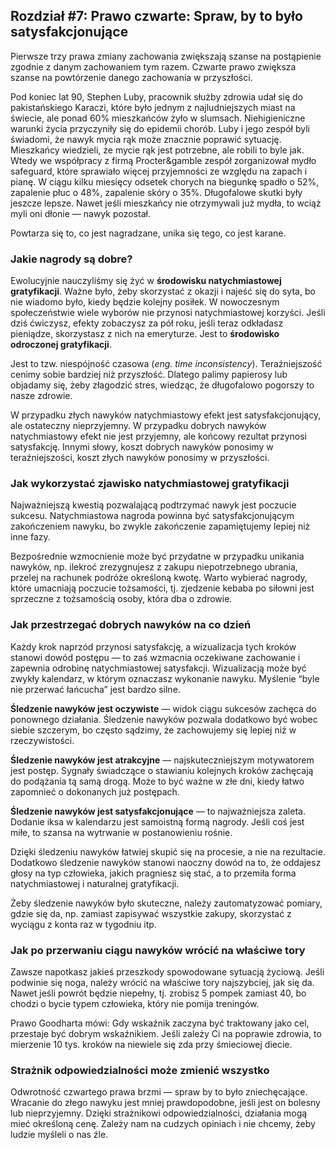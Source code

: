 ## Rozdział #7: Prawo czwarte: Spraw, by to było satysfakcjonujące

Pierwsze trzy prawa zmiany zachowania zwiększają szanse na postąpienie zgodnie z danym zachowaniem tym razem. Czwarte
prawo zwiększa szanse na powtórzenie danego zachowania w przyszłości.

Pod koniec lat 90, Stephen Luby, pracownik służby zdrowia udał się do pakistańskiego Karaczi, które było jednym z
najludniejszych miast na świecie, ale ponad 60% mieszkańców żyło w slumsach. Niehigieniczne warunki życia przyczyniły
się do epidemii chorób. Luby i jego zespół byli świadomi, że nawyk mycia rąk może znacznie poprawić sytuację. Mieszkańcy
wiedzieli, że mycie rąk jest potrzebne, ale robili to byle jak. Wtedy we współpracy z firmą Procter&gamble zespół
zorganizował mydło safeguard, które sprawiało więcej przyjemności ze względu na zapach i pianę. W ciągu kilku miesięcy
odsetek chorych na biegunkę spadło o 52%, zapalenie płuc o 48%, zapalenie skóry o 35%. Długofalowe skutki były jeszcze
lepsze. Nawet jeśli mieszkańcy nie otrzymywali już mydła, to wciąż myli oni dłonie — nawyk pozostał.

Powtarza się to, co jest nagradzane, unika się tego, co jest karane.

### Jakie nagrody są dobre?

Ewolucyjnie nauczyliśmy się żyć w **środowisku natychmiastowej gratyfikacji**. Ważne było, żeby skorzystać z okazji i
najeść się do syta, bo nie wiadomo było, kiedy będzie kolejny posiłek. W nowoczesnym społeczeństwie wiele wyborów nie
przynosi
natychmiastowej korzyści. Jeśli dziś ćwiczysz, efekty zobaczysz za pół roku, jeśli teraz odkładasz pieniądze,
skorzystasz z nich na emeryturze. Jest to **środowisko odroczonej gratyfikacji**.

Jest to tzw. niespójność czasowa (_eng. time inconsistency_). Teraźniejszość cenimy sobie bardziej niż przyszłość.
Dlatego palimy papierosy lub objadamy się, żeby złagodzić stres, wiedząc, że długofalowo pogorszy to nasze zdrowie.

W przypadku złych nawyków natychmiastowy efekt jest satysfakcjonujący, ale ostateczny nieprzyjemny. W przypadku dobrych
nawyków natychmiastowy efekt nie jest przyjemny, ale końcowy rezultat przynosi satysfakcję. Innymi słowy, koszt dobrych
nawyków ponosimy w teraźniejszości, koszt złych nawyków ponosimy w przyszłości.

### Jak wykorzystać zjawisko natychmiastowej gratyfikacji

Najważniejszą kwestią pozwalającą podtrzymać nawyk jest poczucie sukcesu.
Natychmiastowa nagroda powinna być satysfakcjonującym zakończeniem nawyku, bo zwykle zakończenie zapamiętujemy lepiej
niż inne fazy.

Bezpośrednie wzmocnienie może być przydatne w przypadku unikania nawyków, np. ilekroć zrezygnujesz z zakupu
niepotrzebnego ubrania, przelej na rachunek podróże określoną kwotę.
Warto wybierać nagrody, które umacniają poczucie tożsamości, tj. zjedzenie kebaba po siłowni jest sprzeczne z
tożsamością osoby, która dba o zdrowie.

### Jak przestrzegać dobrych nawyków na co dzień

Każdy krok naprzód przynosi satysfakcję, a wizualizacja tych kroków stanowi dowód postępu — to zaś wzmacnia oczekiwane
zachowanie i zapewnia odrobinę natychmiastowej satysfakcji.
Wizualizacją może być zwykły kalendarz, w którym oznaczasz wykonanie nawyku. Myślenie “byle nie przerwać łańcucha” jest
bardzo silne.

**Śledzenie nawyków jest oczywiste** — widok ciągu sukcesów zachęca do ponownego działania. Śledzenie nawyków pozwala
dodatkowo być wobec siebie szczerym, bo często sądzimy, że zachowujemy się lepiej niż w rzeczywistości.

**Śledzenie nawyków jest atrakcyjne** — najskuteczniejszym motywatorem jest postęp. Sygnały świadczące o stawianiu
kolejnych kroków zachęcają do podążania tą samą drogą. Może to być ważne w złe dni, kiedy łatwo zapomnieć o dokonanych
już postępach.

**Śledzenie nawyków jest satysfakcjonujące** — to najważniejsza zaleta. Dodanie iksa w kalendarzu jest samoistną formą
nagrody. Jeśli coś jest miłe, to szansa na wytrwanie w postanowieniu rośnie.

Dzięki śledzeniu nawyków łatwiej skupić się na procesie, a nie na rezultacie. Dodatkowo śledzenie nawyków stanowi
naoczny dowód na to, że oddajesz głosy na typ człowieka, jakich pragniesz się stać, a to przemiła forma natychmiastowej
i naturalnej gratyfikacji.

Żeby śledzenie nawyków było skuteczne, należy zautomatyzować pomiary, gdzie się da, np. zamiast zapisywać wszystkie
zakupy, skorzystać z wyciągu z konta raz w tygodniu itp.

### Jak po przerwaniu ciągu nawyków wrócić na właściwe tory

Zawsze napotkasz jakieś przeszkody spowodowane sytuacją życiową. Jeśli podwinie się noga, należy wrócić na właściwe tory
najszybciej, jak się da. Nawet jeśli powrót będzie niepełny, tj. zrobisz 5 pompek zamiast 40, bo chodzi o bycie typem
człowieka, który nie pomija treningów.

Prawo Goodharta mówi: Gdy wskaźnik zaczyna być traktowany jako cel, przestaje być dobrym wskaźnikiem. Jeśli zależy Ci na
poprawie zdrowia, to mierzenie 10 tys. kroków na niewiele się zda przy śmieciowej diecie.

### Strażnik odpowiedzialności może zmienić wszystko

Odwrotność czwartego prawa brzmi — spraw by to było zniechęcające. Wracanie do złego nawyku jest mniej prawdopodobne,
jeśli jest on bolesny lub nieprzyjemny.
Dzięki strażnikowi odpowiedzialności, działania mogą mieć określoną cenę. Zależy nam na cudzych opiniach i nie chcemy,
żeby ludzie myśleli o nas źle.
